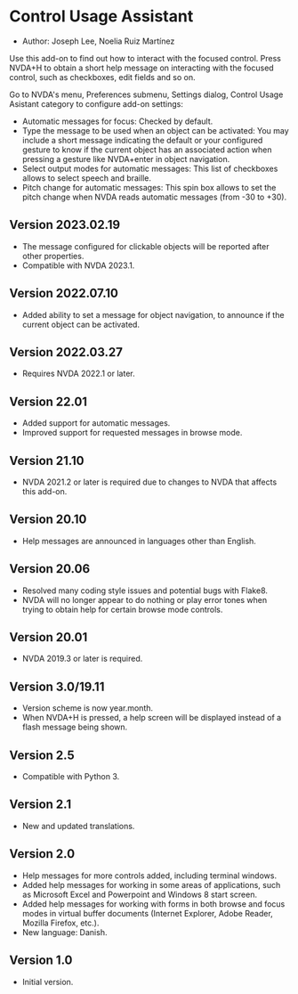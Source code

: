 # Control Usage Assistant #

* Author: Joseph Lee, Noelia Ruiz Martínez


Use this add-on to find out how to interact with the focused control.
Press NVDA+H to obtain a short help message on interacting with the focused control, such as checkboxes, edit fields and so on.

Go to NVDA's menu, Preferences submenu, Settings dialog, Control Usage Asistant category to configure add-on settings:

* Automatic messages for focus: Checked by default.
* Type the message to be used when an object can be activated: You may include a short message indicating the default or your configured gesture to know if the current object has an associated action when pressing a gesture like NVDA+enter in object navigation.
* Select output modes for automatic messages: This list of checkboxes allows to select speech and braille.
* Pitch change for automatic messages: This spin box allows to set the pitch change when NVDA reads automatic messages (from -30 to +30).

## Version 2023.02.19

* The message configured for clickable objects will be reported after other properties.
* Compatible with NVDA 2023.1.

## Version 2022.07.10

* Added ability to set a message for object navigation, to announce if the current object can be activated.

## Version 2022.03.27

* Requires NVDA 2022.1 or later.

## Version 22.01

* Added support for automatic messages.
* Improved support for requested messages in browse mode.

## Version 21.10

* NVDA 2021.2 or later is required due to changes to NVDA that affects this add-on.

## Version 20.10

* Help messages are announced in languages other than English.

## Version 20.06

* Resolved many coding style issues and potential bugs with Flake8.
* NVDA will no longer appear to do nothing or play error tones when trying to obtain help for certain browse mode controls.

## Version 20.01

* NVDA 2019.3 or later is required.

## Version 3.0/19.11

* Version scheme is now year.month.
* When NVDA+H is pressed, a help screen will be displayed instead of a flash message being shown.

## Version 2.5

* Compatible with Python 3.

## Version 2.1

* New and updated translations.

## Version 2.0

* Help messages for more controls added, including terminal windows.
* Added help messages for working in some areas of applications, such as Microsoft Excel and Powerpoint and Windows 8 start screen.
* Added help messages for working with forms in both browse and focus modes in virtual buffer documents (Internet Explorer, Adobe Reader, Mozilla Firefox, etc.).
* New language: Danish.

## Version 1.0

* Initial version.


